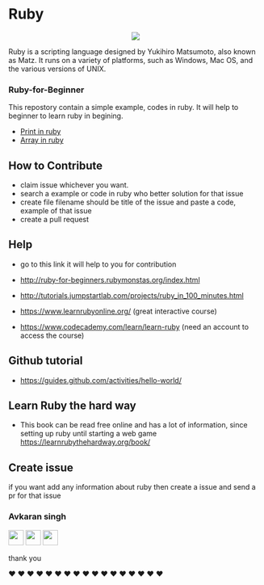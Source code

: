 # Ruby

<p align="center">
  <img src="http://www.gifmania.se/Animerade-GIF-Bilder-Objekt/Gif-Animationer-Smycken/Animerad-Gif-Adelstenar/Rubiner/Rubiner-88757.gif" />
</p>

Ruby is a scripting language designed by Yukihiro Matsumoto, also known as Matz. It runs on a variety of platforms, such as Windows, Mac OS, and the various versions of UNIX.


### Ruby-for-Beginner
This repostory contain a simple example, codes in ruby. It will help to beginner to  learn ruby in begining.

- [Print in ruby](https://github.com/avsingh999/Ruby-for-Beginner/blob/master/How_to_print_in_ruby.md)
- [Array in ruby](https://github.com/avsingh999/Ruby-for-Beginner/blob/master/Array_in_Ruby.md)


## How to Contribute

- claim issue whichever you want.
- search a example or code in ruby who better solution for that issue
- create file filename should be title of the issue and paste a code, example of that issue
- create a pull request

## Help
- go to this link it will help to you for contribution

- http://ruby-for-beginners.rubymonstas.org/index.html

- http://tutorials.jumpstartlab.com/projects/ruby_in_100_minutes.html

- https://www.learnrubyonline.org/ (great interactive course)

- https://www.codecademy.com/learn/learn-ruby (need an account to access the course)

## Github tutorial

- https://guides.github.com/activities/hello-world/

## Learn Ruby the hard way

- This book can be read free online and has a lot of information, since setting up ruby until starting a web game
https://learnrubythehardway.org/book/



## Create issue
if you want add any information about ruby then create a issue and send a pr for that issue

### Avkaran singh

[<img src="https://image.flaticon.com/icons/svg/34/34238.svg" width="30" padding="10">](https://twitter.com/avsingh07492100)
[<img src="https://upload.wikimedia.org/wikipedia/commons/9/91/Octicons-mark-github.svg" width="30" padding="10">](https://github.com/avsingh999)
[<img src="https://cdn3.iconfinder.com/data/icons/transparent-on-dark-grey/500/icon-04-512.png" width="30" padding="10">](https://www.instagram.com/avsingh999/)

thank you

:heart: :heart: :heart: :heart: :heart: :heart: :heart: :heart: :heart: :heart: :heart: :heart: :heart: :heart: :heart: :heart: :heart: 
